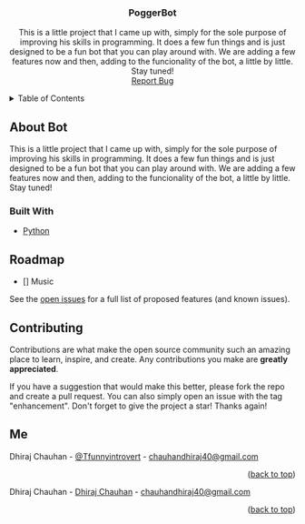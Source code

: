<div id="top"></div>
<h3 align="center">PoggerBot</h3>
  <p align="center">
  This is a little project that I came up with, simply for the sole purpose of improving his skills in programming. It does a few fun things and is just designed to be a fun bot that you can play around with. We are adding a few features now and then, adding to the funcionality of the bot, a little by little. Stay tuned!
    <br />
    <a href="https://github.com/cdhiraj40/PoggerBot/issues">Report Bug</a>
  </p>
</div>

<details>
  <summary>Table of Contents</summary>
  <ol>
    <li>
      <a href="#about-bot">About The Bot</a>
      <ul>
        <li><a href="#built-with">Built With</a></li>
      </ul>
    </li>
    <li><a href="#roadmap">Our goals</a></li>
    <li><a href="#contributing">What can I do?</a></li>
    <li><a href="#me">About Me</a></li>
   </ol>
</details>


## About Bot

  This is a little project that I came up with, simply for the sole purpose of improving his skills in programming. It does a few fun things and is just designed to be a fun bot that you can play around with. We are adding a few features now and then, adding to the funcionality of the bot, a little by little. Stay tuned!

### Built With

* [Python](https://www.python.org/)

## Roadmap

- [] Music

See the [open issues](https://github.com/cdhiraj40/PoggerBot/issues) for a full list of proposed features (and known issues).

## Contributing

Contributions are what make the open source community such an amazing place to learn, inspire, and create. Any contributions you make are **greatly appreciated**.

If you have a suggestion that would make this better, please fork the repo and create a pull request. You can also simply open an issue with the tag "enhancement".
Don't forget to give the project a star! Thanks again!

## Me

Dhiraj Chauhan - [@Tfunnyintrovert](https://twitter.com/Tfunnyintrovert) - chauhandhiraj40@gmail.com

<p align="right">(<a href="#top">back to top</a>)</p>

Dhiraj Chauhan - [Dhiraj Chauhan](https://www.linkedin.com/in/cdhiraj40/) - chauhandhiraj40@gmail.com

<p align="right">(<a href="#top">back to top</a>)</p>
